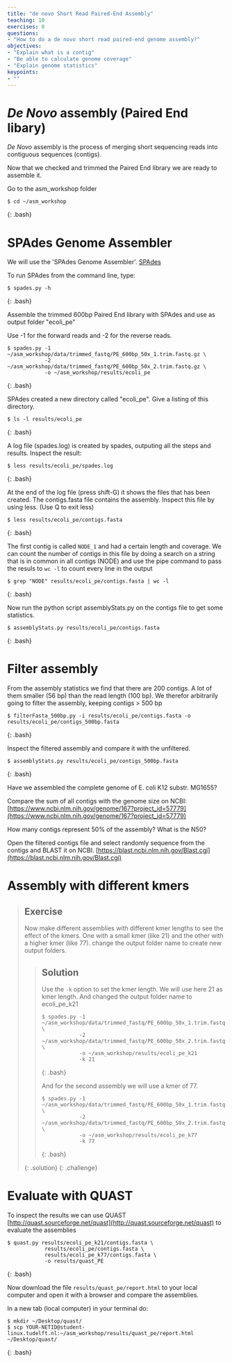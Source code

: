 ```yaml
---
title: "de novo Short Read Paired-End Assembly"
teaching: 10
exercises: 0
questions:
- "How to do a de novo short read paired-end genome assembly?"
objectives:
- "Explain what is a contig"
- "Be able to calculate genome coverage"
- "Explain genome statistics"
keypoints:
- ""
---
```


# *De Novo* assembly (Paired End libary)

*De Novo* assembly is the process of merging short sequencing reads into contiguous sequences (contigs).

Now that we checked and trimmed the Paired End library we are ready to assemble it.

Go to the asm_workshop folder

~~~
$ cd ~/asm_workshop
~~~
{: .bash}


# SPAdes Genome Assembler

We will use the 'SPAdes Genome Assembler'. [SPAdes](https://cab.spbu.ru/software/spades/)

To run SPAdes from the command line, type:

~~~
$ spades.py -h
~~~
{: .bash}

Assemble the trimmed 600bp Paired End library with SPAdes and use as output folder "ecoli_pe"

Use -1 for the forward reads and -2 for the reverse reads.

~~~
$ spades.py -1 ~/asm_workshop/data/trimmed_fastq/PE_600bp_50x_1.trim.fastq.gz \
            -2 ~/asm_workshop/data/trimmed_fastq/PE_600bp_50x_2.trim.fastq.gz \
            -o ~/asm_workshop/results/ecoli_pe
~~~
{: .bash}

SPAdes created a new directory called "ecoli_pe". Give a listing of this directory.

~~~
$ ls -l results/ecoli_pe
~~~
{: .bash}

A log file (spades.log) is created by spades, outputing all the steps and results. Inspect the result:

~~~
$ less results/ecoli_pe/spades.log
~~~
{: .bash}

At the end of the log file (press shift-G) it shows the files that has been created. The contigs.fasta file contains the assembly. Inspect this file by using less. (Use Q to exit less)

~~~
$ less results/ecoli_pe/contigs.fasta
~~~
{: .bash}

The first contig is called `NODE_1` and had a certain length and coverage. We can count the number of contigs in this file by doing a search on a string that is in common in all contigs (NODE) and use the pipe command to pass the resuls to `wc -l` to count every line in the output

~~~
$ grep "NODE" results/ecoli_pe/contigs.fasta | wc -l
~~~
{: .bash}

Now run the python script assemblyStats.py on the contigs file to get some statistics.

~~~
$ assemblyStats.py results/ecoli_pe/contigs.fasta
~~~
{: .bash}


# Filter assembly

From the assembly statistics we find that there are 200 contigs. A lot of them smaller (56 bp) than the read length (100 bp). We therefor arbitrarily going to filter the assembly, keeping contigs > 500 bp

~~~
$ filterFasta_500bp.py -i results/ecoli_pe/contigs.fasta -o results/ecoli_pe/contigs_500bp.fasta
~~~
{: .bash}

Inspect the filtered assembly and compare it with the unfiltered.

~~~
$ assemblyStats.py results/ecoli_pe/contigs_500bp.fasta
~~~
{: .bash}

Have we assembled the complete genome of E. coli K12 substr. MG1655?

Compare the sum of all contigs with the genome size on NCBI: [https://www.ncbi.nlm.nih.gov/genome/167?project_id=57779](https://www.ncbi.nlm.nih.gov/genome/167?project_id=57779)

How many contigs represent 50% of the assembly? What is the N50?

Open the filtered contigs file and select randomly sequence from the contigs and BLAST it on NCBI. [https://blast.ncbi.nlm.nih.gov/Blast.cgi](https://blast.ncbi.nlm.nih.gov/Blast.cgi)


# Assembly with different kmers

> ## Exercise
> 
> Now make different assemblies with different kmer lengths to see the effect of the kmers. One with a small kmer (like 21) and the other with a higher kmer (like 77). change the output folder name to create new output folders.
> 
>> ## Solution
>> 
>> Use the `-k` option to set the kmer length. We will use here 21 as kmer length. And changed the output folder name to ecoli_pe_k21
>> 
>> ~~~
>> $ spades.py -1 ~/asm_workshop/data/trimmed_fastq/PE_600bp_50x_1.trim.fastq.gz \
>>             -2 ~/asm_workshop/data/trimmed_fastq/PE_600bp_50x_2.trim.fastq.gz \
>>             -o ~/asm_workshop/results/ecoli_pe_k21
>>             -k 21
>> ~~~
>> {: .bash}
>> 
>> And for the second assembly we will use a kmer of 77.
>> 
>> ~~~
>> $ spades.py -1 ~/asm_workshop/data/trimmed_fastq/PE_600bp_50x_1.trim.fastq.gz \
>>             -2 ~/asm_workshop/data/trimmed_fastq/PE_600bp_50x_2.trim.fastq.gz \
>>             -o ~/asm_workshop/results/ecoli_pe_k77
>>             -k 77
>> ~~~
>> {: .bash}
>> 
> {: .solution}
{: .challenge}


# Evaluate with QUAST

To inspect the results we can use QUAST [http://quast.sourceforge.net/quast](http://quast.sourceforge.net/quast) to evaluate the assemblies

~~~
$ quast.py results/ecoli_pe_k21/contigs.fasta \
            results/ecoli_pe/contigs.fasta \
            results/ecoli_pe_k77/contigs.fasta \
            -o results/quast_PE
~~~
{: .bash}

Now download the file `results/quast_pe/report.html` to your local computer and open it with a browser and compare the assemblies.

In a new tab (local computer) in your terminal do:

~~~
$ mkdir ~/Desktop/quast/
$ scp YOUR-NETID@student-linux.tudelft.nl:~/asm_workshop/results/quast_pe/report.html ~/Desktop/quast/
~~~
{: .bash}



